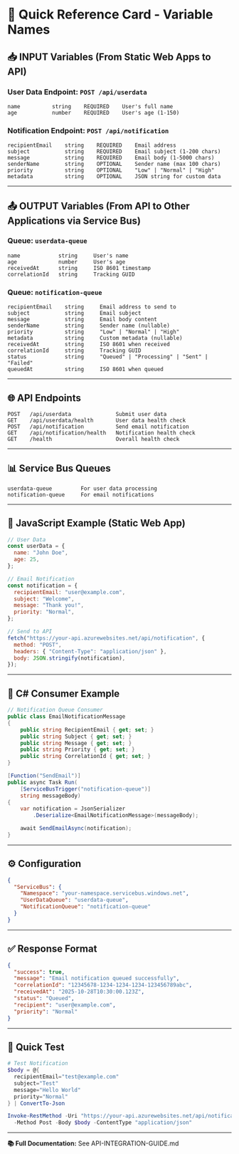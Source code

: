 # 🎴 Quick Reference Card - Variable Names

## 📥 INPUT Variables (From Static Web Apps to API)

### User Data Endpoint: `POST /api/userdata`

```
name          string    REQUIRED    User's full name
age           number    REQUIRED    User's age (1-150)
```

### Notification Endpoint: `POST /api/notification`

```
recipientEmail    string    REQUIRED    Email address
subject           string    REQUIRED    Email subject (1-200 chars)
message           string    REQUIRED    Email body (1-5000 chars)
senderName        string    OPTIONAL    Sender name (max 100 chars)
priority          string    OPTIONAL    "Low" | "Normal" | "High"
metadata          string    OPTIONAL    JSON string for custom data
```

---

## 📤 OUTPUT Variables (From API to Other Applications via Service Bus)

### Queue: `userdata-queue`

```
name            string     User's name
age             number     User's age
receivedAt      string     ISO 8601 timestamp
correlationId   string     Tracking GUID
```

### Queue: `notification-queue`

```
recipientEmail    string     Email address to send to
subject           string     Email subject
message           string     Email body content
senderName        string     Sender name (nullable)
priority          string     "Low" | "Normal" | "High"
metadata          string     Custom metadata (nullable)
receivedAt        string     ISO 8601 when received
correlationId     string     Tracking GUID
status            string     "Queued" | "Processing" | "Sent" | "Failed"
queuedAt          string     ISO 8601 when queued
```

---

## 🌐 API Endpoints

```
POST   /api/userdata              Submit user data
GET    /api/userdata/health       User data health check
POST   /api/notification          Send email notification
GET    /api/notification/health   Notification health check
GET    /health                    Overall health check
```

---

## 📊 Service Bus Queues

```
userdata-queue         For user data processing
notification-queue     For email notifications
```

---

## 📝 JavaScript Example (Static Web App)

```javascript
// User Data
const userData = {
  name: "John Doe",
  age: 25,
};

// Email Notification
const notification = {
  recipientEmail: "user@example.com",
  subject: "Welcome",
  message: "Thank you!",
  priority: "Normal",
};

// Send to API
fetch("https://your-api.azurewebsites.net/api/notification", {
  method: "POST",
  headers: { "Content-Type": "application/json" },
  body: JSON.stringify(notification),
});
```

---

## 🔧 C# Consumer Example

```csharp
// Notification Queue Consumer
public class EmailNotificationMessage
{
    public string RecipientEmail { get; set; }
    public string Subject { get; set; }
    public string Message { get; set; }
    public string Priority { get; set; }
    public string CorrelationId { get; set; }
}

[Function("SendEmail")]
public async Task Run(
    [ServiceBusTrigger("notification-queue")]
    string messageBody)
{
    var notification = JsonSerializer
        .Deserialize<EmailNotificationMessage>(messageBody);

    await SendEmailAsync(notification);
}
```

---

## ⚙️ Configuration

```json
{
  "ServiceBus": {
    "Namespace": "your-namespace.servicebus.windows.net",
    "UserDataQueue": "userdata-queue",
    "NotificationQueue": "notification-queue"
  }
}
```

---

## ✅ Response Format

```json
{
  "success": true,
  "message": "Email notification queued successfully",
  "correlationId": "12345678-1234-1234-1234-123456789abc",
  "receivedAt": "2025-10-28T10:30:00.123Z",
  "status": "Queued",
  "recipient": "user@example.com",
  "priority": "Normal"
}
```

---

## 🚀 Quick Test

```powershell
# Test Notification
$body = @{
  recipientEmail="test@example.com"
  subject="Test"
  message="Hello World"
  priority="Normal"
} | ConvertTo-Json

Invoke-RestMethod -Uri "https://your-api.azurewebsites.net/api/notification" `
  -Method Post -Body $body -ContentType "application/json"
```

---

**📚 Full Documentation:** See API-INTEGRATION-GUIDE.md
